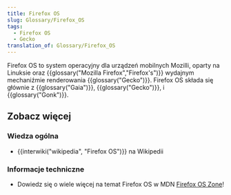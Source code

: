 ```yaml
---
title: Firefox OS
slug: Glossary/Firefox_OS
tags:
  - Firefox OS
  - Gecko
translation_of: Glossary/Firefox_OS
---
```

Firefox OS to system operacyjny dla urządzeń mobilnych Mozilli, oparty na Linuksie oraz {{glossary("Mozilla Firefox","Firefox's")}} wydajnym mechaniźmie renderowania {{glossary("Gecko")}}. Firefox OS składa się głównie z {{glossary("Gaia")}}, {{glossary("Gecko")}}, i {{glossary("Gonk")}}.

## Zobacz więcej

### Wiedza ogólna

- {{interwiki("wikipedia", "Firefox OS")}} na Wikipedii

### Informacje techniczne

- Dowiedz się o wiele więcej na temat Firefox OS w MDN [Firefox OS Zone](/en-US/Firefox_OS)!
